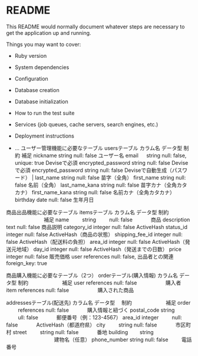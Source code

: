 # README

This README would normally document whatever steps are necessary to get the
application up and running.

Things you may want to cover:

* Ruby version

* System dependencies

* Configuration

* Database creation

* Database initialization

* How to run the test suite

* Services (job queues, cache servers, search engines, etc.)

* Deployment instructions

* ...
ユーザー管理機能に必要なテーブル
usersテーブル
カラム名	             データ型     制約	                        補足
nickname	            string	      null: false	              ユーザー名
email	  　            string	      null: false, unique: true	  Deviseで必須
encrypted_password	    string	      null: false	              Deviseで必須
encrypted_password      string        null: false                 Deviseで自動生成（パスワード）   |
last_name	            string	      null: false	              苗字（全角）
first_name	            string	      null: false	              名前（全角）
last_name_kana          string	      null: false	              苗字カナ（全角カタカナ）
first_name_kana	        string	      null: false	              名前カナ（全角カタカナ）
birthday	            date	      null: false	              生年月日


商品出品機能に必要なテーブル
itemsテーブル
カラム名	             データ型	  制約	　　　　　　　           補足
name	　　            string	　　   null: false	　　　         商品
description	            text          null: false                 商品説明
category_id             integer       null: false	              ActiveHash
status_id	            integer	      null: false	              ActiveHash（商品の状態）
shipping_fee_id	        integer	      null: false	              ActiveHash（配送料の負担）
area_id	                integer	      null: false	              ActiveHash（発送元地域）
day_id	                integer	      null: false	              ActiveHash（発送までの日数）
price	                integer	      null: false	              販売価格
user	                references	  null: false,                出品者との関連
                                      foreign_key: true	


商品購入機能に必要なテーブル（2つ）
orderテーブル(購入情報)
カラム名	             データ型	   制約	　　　　　　             補足
user	                references	  null: false	　　　　　     購入者
item	                references	  null: false	　　　　　     購入された商品

addressesテーブル(配送先)
カラム名	            データ型	　制約	　　　　　　             補足
order	　　            references	  null: false	　　　         購入情報と紐づく
postal_code             string	　　  ull: false	　　　         郵便番号（例：123-4567）
area_id	                integer	　　  null: false	　　　         ActiveHash（都道府県）
city	　　            string        null: false	　　　         市区町村
street	　　            string        null: false	　　　         番地
building　　            string		　　　　　　　　　              建物名（任意）
phone_number            string        null: false	　　          電話番号


